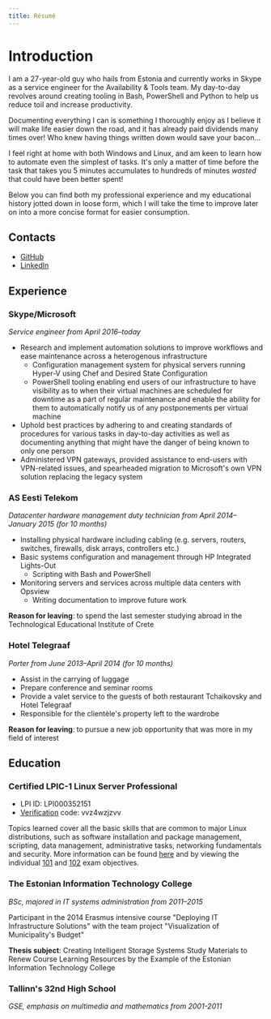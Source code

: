 ```yaml
---
title: Résumé
---
```


# Introduction

I am a 27-year-old guy who hails from Estonia and currently works in Skype as a service engineer for the Availability & Tools team. My day-to-day revolves around creating tooling in Bash, PowerShell and Python to help us reduce toil and increase productivity. 

Documenting everything I can is something I thoroughly enjoy as I believe it will make life easier down the road, and it has already paid dividends many times over! Who knew having things written down would save your bacon...

I feel right at home with both Windows and Linux, and am keen to learn how to automate even the simplest of tasks. It's only a matter of time before the task that takes you 5 minutes accumulates to hundreds of minutes *wasted* that could have been better spent!

Below you can find both my professional experience and my educational history jotted down in loose form, which I will take the time to improve later on into a more concise format for easier consumption.

## Contacts

- [GitHub](https://github.com/usrme)
- [LinkedIn](https://ee.linkedin.com/pub/%C3%BCllar-seerme/4a/365/ba2)

## Experience

### Skype/Microsoft

*Service engineer from April 2016–today*

- Research and implement automation solutions to improve workflows and ease maintenance across a heterogenous infrastructure
    - Configuration management system for physical servers running Hyper-V using Chef and Desired State Configuration
    - PowerShell tooling enabling end users of our infrastructure to have visibility as to when their virtual machines are scheduled for downtime as a part of regular maintenance and enable the ability for them to automatically notify us of any postponements per virtual machine
- Uphold best practices by adhering to and creating standards of procedures for various tasks in day-to-day activities as well as documenting anything that might have the danger of being known to only one person
- Administered VPN gateways, provided assistance to end-users with VPN-related issues, and spearheaded migration to Microsoft's own VPN solution replacing the legacy system


### AS Eesti Telekom

*Datacenter hardware management duty technician from April 2014–January 2015 (for 10 months)*

- Installing physical hardware including cabling (e.g. servers, routers, switches, firewalls, disk arrays, controllers etc.)
- Basic systems configuration and management through HP Integrated Lights-Out
    - Scripting with Bash and PowerShell
- Monitoring servers and services across multiple data centers with Opsview
    - Writing documentation to improve future work

**Reason for leaving**: to spend the last semester studying abroad in the Technological Educational Institute of Crete

### Hotel Telegraaf

*Porter from June 2013–April 2014 (for 10 months)*

- Assist in the carrying of luggage
- Prepare conference and seminar rooms
- Provide a valet service to the guests of both restaurant Tchaikovsky and Hotel Telegraaf
- Responsible for the clientèle's property left to the wardrobe

**Reason for leaving**: to pursue a new job opportunity that was more in my field of interest

## Education

### Certified LPIC-1 Linux Server Professional

- LPI ID: LPI000352151
- [Verification](https://cs.lpi.org/caf/Xamman/certification) code: vvz4wzjzvv

Topics learned cover all the basic skills that are common to major Linux distributions, such as software installation and package management, scripting, data management, administrative tasks, networking fundamentals and security. More information can be found [here](https://www.lpi.org/our-certifications/lpic-1-overview/) and by viewing the individual [101](https://www.lpi.org/our-certifications/exam-101-objectives/) and [102](https://www.lpi.org/our-certifications/exam-102-objectives/) exam objectives.

### The Estonian Information Technology College

*BSc, majored in IT systems administration from 2011–2015*

Participant in the 2014 Erasmus intensive course "Deploying IT Infrastructure Solutions" with the team project "Visualization of Municipality's Budget"

**Thesis subject**: Creating Intelligent Storage Systems Study Materials to Renew Course Learning Resources by the Example of the Estonian Information Technology College

### Tallinn's 32nd High School

*GSE, emphasis on multimedia and mathematics from 2001-2011*
